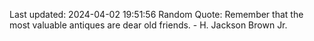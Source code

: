 Last updated: 2024-04-02 19:51:56
Random Quote: Remember that the most valuable antiques are dear old friends. - H. Jackson Brown Jr.